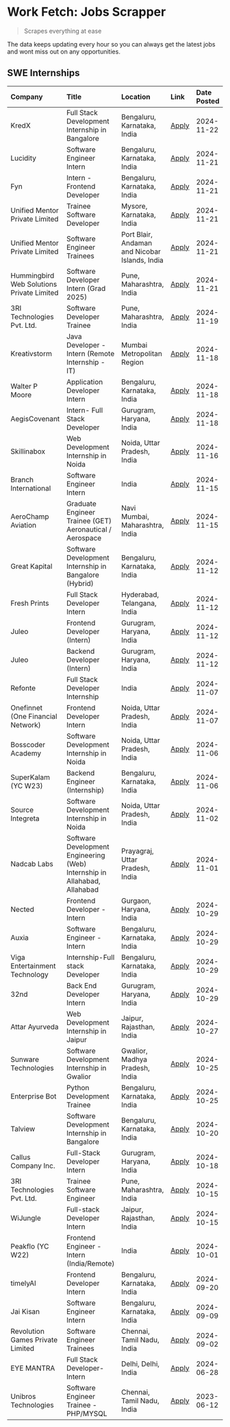 # Work Fetch: Jobs Scrapper
> Scrapes everything at ease

The data keeps updating every hour so you can always get the latest jobs and wont miss out on any opportunities.

## SWE Internships
<!--START_SECTION:workfetch-->
| Company                                   | Title                                                                     | Location                                       | Link                                                                                                                                                                                                                                          | Date Posted   |
|:------------------------------------------|:--------------------------------------------------------------------------|:-----------------------------------------------|:----------------------------------------------------------------------------------------------------------------------------------------------------------------------------------------------------------------------------------------------|:--------------|
| KredX                                     | Full Stack Development Internship in Bangalore                            | Bengaluru, Karnataka, India                    | [Apply](https://in.linkedin.com/jobs/view/full-stack-development-internship-in-bangalore-at-kredx-4082021747?position=25&pageNum=0&refId=q65gk1RQ1n9JaVH51ZVhqA%3D%3D&trackingId=wSgphUT1bECyMKV0HG98Gw%3D%3D)                                | 2024-11-22    |
| Lucidity                                  | Software Engineer Intern                                                  | Bengaluru, Karnataka, India                    | [Apply](https://in.linkedin.com/jobs/view/software-engineer-intern-at-lucidity-4081805788?position=19&pageNum=0&refId=q65gk1RQ1n9JaVH51ZVhqA%3D%3D&trackingId=7uyE4JU7OOvmo1iCzOdYZg%3D%3D)                                                   | 2024-11-21    |
| Fyn                                       | Intern - Frontend Developer                                               | Bengaluru, Karnataka, India                    | [Apply](https://in.linkedin.com/jobs/view/intern-frontend-developer-at-fyn-4079706595?position=20&pageNum=0&refId=q65gk1RQ1n9JaVH51ZVhqA%3D%3D&trackingId=re8u4xuB8eh%2B%2FeHQFUAaHw%3D%3D)                                                   | 2024-11-21    |
| Unified Mentor Private Limited            | Trainee Software Developer                                                | Mysore, Karnataka, India                       | [Apply](https://in.linkedin.com/jobs/view/trainee-software-developer-at-unified-mentor-private-limited-4079627458?position=32&pageNum=0&refId=q65gk1RQ1n9JaVH51ZVhqA%3D%3D&trackingId=uX2BHWbztq0VxoiagwCIIw%3D%3D)                           | 2024-11-21    |
| Unified Mentor Private Limited            | Software Engineer Trainees                                                | Port Blair, Andaman and Nicobar Islands, India | [Apply](https://in.linkedin.com/jobs/view/software-engineer-trainees-at-unified-mentor-private-limited-4079707508?position=33&pageNum=0&refId=q65gk1RQ1n9JaVH51ZVhqA%3D%3D&trackingId=oDepcT%2BLHRXXw7ad0pWjDA%3D%3D)                         | 2024-11-21    |
| Hummingbird Web Solutions Private Limited | Software Developer Intern (Grad 2025)                                     | Pune, Maharashtra, India                       | [Apply](https://in.linkedin.com/jobs/view/software-developer-intern-grad-2025-at-hummingbird-web-solutions-private-limited-4079796998?position=50&pageNum=0&refId=q65gk1RQ1n9JaVH51ZVhqA%3D%3D&trackingId=gLNbKYFbhFIZ1m%2B%2BZOI%2FFw%3D%3D) | 2024-11-21    |
| 3RI Technologies Pvt. Ltd.                | Software Developer Trainee                                                | Pune, Maharashtra, India                       | [Apply](https://in.linkedin.com/jobs/view/software-developer-trainee-at-3ri-technologies-pvt-ltd-4080283578?position=43&pageNum=0&refId=q65gk1RQ1n9JaVH51ZVhqA%3D%3D&trackingId=ZCTJ4XH8YmlgsIG%2Fpfd9hg%3D%3D)                               | 2024-11-19    |
| Kreativstorm                              | Java Developer - Intern (Remote Internship - IT)                          | Mumbai Metropolitan Region                     | [Apply](https://in.linkedin.com/jobs/view/java-developer-intern-remote-internship-it-at-kreativstorm-4079340084?position=22&pageNum=0&refId=q65gk1RQ1n9JaVH51ZVhqA%3D%3D&trackingId=sxcopjx%2BbiU%2BTtgiNITwSg%3D%3D)                         | 2024-11-18    |
| Walter P Moore                            | Application Developer Intern                                              | Bengaluru, Karnataka, India                    | [Apply](https://in.linkedin.com/jobs/view/application-developer-intern-at-walter-p-moore-4077126811?position=29&pageNum=0&refId=q65gk1RQ1n9JaVH51ZVhqA%3D%3D&trackingId=OZv7Zg2QfOyXL%2BoHLh3svw%3D%3D)                                       | 2024-11-18    |
| AegisCovenant                             | Intern- Full Stack Developer                                              | Gurugram, Haryana, India                       | [Apply](https://in.linkedin.com/jobs/view/intern-full-stack-developer-at-aegiscovenant-4079044973?position=54&pageNum=0&refId=q65gk1RQ1n9JaVH51ZVhqA%3D%3D&trackingId=RAhXSgAA%2B6NkvZoSwuEQSg%3D%3D)                                         | 2024-11-18    |
| Skillinabox                               | Web Development Internship in Noida                                       | Noida, Uttar Pradesh, India                    | [Apply](https://in.linkedin.com/jobs/view/web-development-internship-in-noida-at-skillinabox-4077783016?position=27&pageNum=0&refId=q65gk1RQ1n9JaVH51ZVhqA%3D%3D&trackingId=pos83kqoWLU44ctnb7WIWw%3D%3D)                                     | 2024-11-16    |
| Branch International                      | Software Engineer Intern                                                  | India                                          | [Apply](https://in.linkedin.com/jobs/view/software-engineer-intern-at-branch-international-4054425650?position=42&pageNum=0&refId=q65gk1RQ1n9JaVH51ZVhqA%3D%3D&trackingId=kiefMrghCsgbs5Uln2UUNw%3D%3D)                                       | 2024-11-15    |
| AeroChamp Aviation                        | Graduate Engineer Trainee (GET) Aeronautical / Aerospace                  | Navi Mumbai, Maharashtra, India                | [Apply](https://in.linkedin.com/jobs/view/graduate-engineer-trainee-get-aeronautical-aerospace-at-aerochamp-aviation-4075807848?position=47&pageNum=0&refId=q65gk1RQ1n9JaVH51ZVhqA%3D%3D&trackingId=59Jj4vMzWzPX%2BqHhBk%2F78w%3D%3D)         | 2024-11-15    |
| Great Kapital                             | Software Development Internship in Bangalore (Hybrid)                     | Bengaluru, Karnataka, India                    | [Apply](https://in.linkedin.com/jobs/view/software-development-internship-in-bangalore-hybrid-at-great-kapital-4074322094?position=21&pageNum=0&refId=q65gk1RQ1n9JaVH51ZVhqA%3D%3D&trackingId=DvVUFk3yXno%2Bk27uSJwW%2FQ%3D%3D)               | 2024-11-12    |
| Fresh Prints                              | Full Stack Developer Intern                                               | Hyderabad, Telangana, India                    | [Apply](https://in.linkedin.com/jobs/view/full-stack-developer-intern-at-fresh-prints-4074759619?position=35&pageNum=0&refId=q65gk1RQ1n9JaVH51ZVhqA%3D%3D&trackingId=kZXY70KNCAlE9GxZ4lwa%2FQ%3D%3D)                                          | 2024-11-12    |
| Juleo                                     | Frontend Developer (Intern)                                               | Gurugram, Haryana, India                       | [Apply](https://in.linkedin.com/jobs/view/frontend-developer-intern-at-juleo-4072443159?position=44&pageNum=0&refId=q65gk1RQ1n9JaVH51ZVhqA%3D%3D&trackingId=dQMcUo06F5UKIkHWkf2%2BUA%3D%3D)                                                   | 2024-11-12    |
| Juleo                                     | Backend Developer (Intern)                                                | Gurugram, Haryana, India                       | [Apply](https://in.linkedin.com/jobs/view/backend-developer-intern-at-juleo-4072437848?position=60&pageNum=0&refId=q65gk1RQ1n9JaVH51ZVhqA%3D%3D&trackingId=wL%2FClF6b3cjjmYdGVQl1ng%3D%3D)                                                    | 2024-11-12    |
| Refonte                                   | Full Stack Developer Internship                                           | India                                          | [Apply](https://in.linkedin.com/jobs/view/full-stack-developer-internship-at-refonte-4071576773?position=30&pageNum=0&refId=q65gk1RQ1n9JaVH51ZVhqA%3D%3D&trackingId=d%2FCGSxpvsWSHprY%2FAJZKpg%3D%3D)                                         | 2024-11-07    |
| Onefinnet (One Financial Network)         | Frontend Developer Intern                                                 | Noida, Uttar Pradesh, India                    | [Apply](https://in.linkedin.com/jobs/view/frontend-developer-intern-at-onefinnet-one-financial-network-4067260672?position=45&pageNum=0&refId=q65gk1RQ1n9JaVH51ZVhqA%3D%3D&trackingId=O5cShC3AcpyCbFnEjsQfFg%3D%3D)                           | 2024-11-07    |
| Bosscoder Academy                         | Software Development Internship in Noida                                  | Noida, Uttar Pradesh, India                    | [Apply](https://in.linkedin.com/jobs/view/software-development-internship-in-noida-at-bosscoder-academy-4070090866?position=10&pageNum=0&refId=q65gk1RQ1n9JaVH51ZVhqA%3D%3D&trackingId=rdbwIIbRPAD5g7gAKSS2DQ%3D%3D)                          | 2024-11-06    |
| SuperKalam (YC W23)                       | Backend Engineer (Internship)                                             | Bengaluru, Karnataka, India                    | [Apply](https://in.linkedin.com/jobs/view/backend-engineer-internship-at-superkalam-yc-w23-4069134451?position=26&pageNum=0&refId=q65gk1RQ1n9JaVH51ZVhqA%3D%3D&trackingId=ZSfIW%2B4eD3cLo7f2m33oiw%3D%3D)                                     | 2024-11-06    |
| Source Integreta                          | Software Development Internship in Noida                                  | Noida, Uttar Pradesh, India                    | [Apply](https://in.linkedin.com/jobs/view/software-development-internship-in-noida-at-source-integreta-4066120527?position=13&pageNum=0&refId=q65gk1RQ1n9JaVH51ZVhqA%3D%3D&trackingId=687T3aRtC85vfksRRTDfjg%3D%3D)                           | 2024-11-02    |
| Nadcab Labs                               | Software Development Engineering (Web) Internship in Allahabad, Allahabad | Prayagraj, Uttar Pradesh, India                | [Apply](https://in.linkedin.com/jobs/view/software-development-engineering-web-internship-in-allahabad-allahabad-at-nadcab-labs-4064940107?position=9&pageNum=0&refId=q65gk1RQ1n9JaVH51ZVhqA%3D%3D&trackingId=rnM7e5WxkA%2BOA1HfulH4aw%3D%3D) | 2024-11-01    |
| Nected                                    | Frontend Developer - Intern                                               | Gurgaon, Haryana, India                        | [Apply](https://in.linkedin.com/jobs/view/frontend-developer-intern-at-nected-4060911002?position=7&pageNum=0&refId=q65gk1RQ1n9JaVH51ZVhqA%3D%3D&trackingId=CW%2BY4UveyXtU6X5ekq7zwg%3D%3D)                                                   | 2024-10-29    |
| Auxia                                     | Software Engineer - Intern                                                | Bengaluru, Karnataka, India                    | [Apply](https://in.linkedin.com/jobs/view/software-engineer-intern-at-auxia-4060904544?position=17&pageNum=0&refId=q65gk1RQ1n9JaVH51ZVhqA%3D%3D&trackingId=PmXeImWrGULup0xEAY744g%3D%3D)                                                      | 2024-10-29    |
| Viga Entertainment Technology             | Internship-Full stack Developer                                           | Bengaluru, Karnataka, India                    | [Apply](https://in.linkedin.com/jobs/view/internship-full-stack-developer-at-viga-entertainment-technology-4061962911?position=36&pageNum=0&refId=q65gk1RQ1n9JaVH51ZVhqA%3D%3D&trackingId=o7X5b6LuKQ%2BB8bnIoGykPQ%3D%3D)                     | 2024-10-29    |
| 32nd                                      | Back End Developer Intern                                                 | Gurugram, Haryana, India                       | [Apply](https://in.linkedin.com/jobs/view/back-end-developer-intern-at-32nd-4062280105?position=39&pageNum=0&refId=q65gk1RQ1n9JaVH51ZVhqA%3D%3D&trackingId=ajpeHHAr6HgItQkXKR7p4A%3D%3D)                                                      | 2024-10-29    |
| Attar Ayurveda                            | Web Development Internship in Jaipur                                      | Jaipur, Rajasthan, India                       | [Apply](https://in.linkedin.com/jobs/view/web-development-internship-in-jaipur-at-attar-ayurveda-4060435312?position=38&pageNum=0&refId=q65gk1RQ1n9JaVH51ZVhqA%3D%3D&trackingId=M0krGijqMz6Dp7kcjGXqIw%3D%3D)                                 | 2024-10-27    |
| Sunware Technologies                      | Software Development Internship in Gwalior                                | Gwalior, Madhya Pradesh, India                 | [Apply](https://in.linkedin.com/jobs/view/software-development-internship-in-gwalior-at-sunware-technologies-4059018500?position=14&pageNum=0&refId=q65gk1RQ1n9JaVH51ZVhqA%3D%3D&trackingId=zNmzBux5P0kh6LOzdRtOyw%3D%3D)                     | 2024-10-25    |
| Enterprise Bot                            | Python Development Trainee                                                | Bengaluru, Karnataka, India                    | [Apply](https://in.linkedin.com/jobs/view/python-development-trainee-at-enterprise-bot-4059097615?position=51&pageNum=0&refId=q65gk1RQ1n9JaVH51ZVhqA%3D%3D&trackingId=xTfYIuI36bTqBVOA6DDtaA%3D%3D)                                           | 2024-10-25    |
| Talview                                   | Software Development Internship in Bangalore                              | Bengaluru, Karnataka, India                    | [Apply](https://in.linkedin.com/jobs/view/software-development-internship-in-bangalore-at-talview-4055420944?position=3&pageNum=0&refId=q65gk1RQ1n9JaVH51ZVhqA%3D%3D&trackingId=nHRcsaOQKyRSzRsF19VBlA%3D%3D)                                 | 2024-10-20    |
| Callus Company Inc.                       | Full-Stack Developer Intern                                               | Gurugram, Haryana, India                       | [Apply](https://in.linkedin.com/jobs/view/full-stack-developer-intern-at-callus-company-inc-4052948592?position=28&pageNum=0&refId=q65gk1RQ1n9JaVH51ZVhqA%3D%3D&trackingId=cRSLonZlhnsopj5DSkYwIg%3D%3D)                                      | 2024-10-18    |
| 3RI Technologies Pvt. Ltd.                | Trainee Software Engineer                                                 | Pune, Maharashtra, India                       | [Apply](https://in.linkedin.com/jobs/view/trainee-software-engineer-at-3ri-technologies-pvt-ltd-4048233384?position=34&pageNum=0&refId=q65gk1RQ1n9JaVH51ZVhqA%3D%3D&trackingId=bGmRevEhrwZXseXOQHl2Mw%3D%3D)                                  | 2024-10-15    |
| WiJungle                                  | Full-stack Developer Intern                                               | Jaipur, Rajasthan, India                       | [Apply](https://in.linkedin.com/jobs/view/full-stack-developer-intern-at-wijungle-4048227759?position=57&pageNum=0&refId=q65gk1RQ1n9JaVH51ZVhqA%3D%3D&trackingId=1MHPYYA8fVx8WctXYmSoYA%3D%3D)                                                | 2024-10-15    |
| Peakflo (YC W22)                          | Frontend Engineer - Intern (India/Remote)                                 | India                                          | [Apply](https://in.linkedin.com/jobs/view/frontend-engineer-intern-india-remote-at-peakflo-yc-w22-4037729755?position=8&pageNum=0&refId=q65gk1RQ1n9JaVH51ZVhqA%3D%3D&trackingId=zG9a0FoQG%2B0yMC941nFeIw%3D%3D)                               | 2024-10-01    |
| timelyAI                                  | Frontend Developer Intern                                                 | Bengaluru, Karnataka, India                    | [Apply](https://in.linkedin.com/jobs/view/frontend-developer-intern-at-timelyai-4030925040?position=12&pageNum=0&refId=q65gk1RQ1n9JaVH51ZVhqA%3D%3D&trackingId=XHCGf2DvU2e%2BpYoGLJqVxA%3D%3D)                                                | 2024-09-20    |
| Jai Kisan                                 | Software Engineer Intern                                                  | Bengaluru, Karnataka, India                    | [Apply](https://in.linkedin.com/jobs/view/software-engineer-intern-at-jai-kisan-4024075360?position=40&pageNum=0&refId=q65gk1RQ1n9JaVH51ZVhqA%3D%3D&trackingId=kcHFFwlFoLd3vcp6Td7nqQ%3D%3D)                                                  | 2024-09-09    |
| Revolution Games Private Limited          | Software Engineer Trainees                                                | Chennai, Tamil Nadu, India                     | [Apply](https://in.linkedin.com/jobs/view/software-engineer-trainees-at-revolution-games-private-limited-4015912927?position=37&pageNum=0&refId=q65gk1RQ1n9JaVH51ZVhqA%3D%3D&trackingId=jg0V5dZLUx2Rk66eT87eNA%3D%3D)                         | 2024-09-02    |
| EYE MANTRA                                | Full Stack Developer- Intern                                              | Delhi, Delhi, India                            | [Apply](https://in.linkedin.com/jobs/view/full-stack-developer-intern-at-eye-mantra-3960988037?position=58&pageNum=0&refId=q65gk1RQ1n9JaVH51ZVhqA%3D%3D&trackingId=zngTonCxfCWkBPKRqkgk6g%3D%3D)                                              | 2024-06-28    |
| Unibros Technologies                      | Software Engineer Trainee - PHP/MYSQL                                     | Chennai, Tamil Nadu, India                     | [Apply](https://in.linkedin.com/jobs/view/software-engineer-trainee-php-mysql-at-unibros-technologies-3656599241?position=52&pageNum=0&refId=q65gk1RQ1n9JaVH51ZVhqA%3D%3D&trackingId=qbm7Tz4pyxVQmo7S9WwhWg%3D%3D)                            | 2023-06-12    |
<!--END_SECTION:workfetch-->
